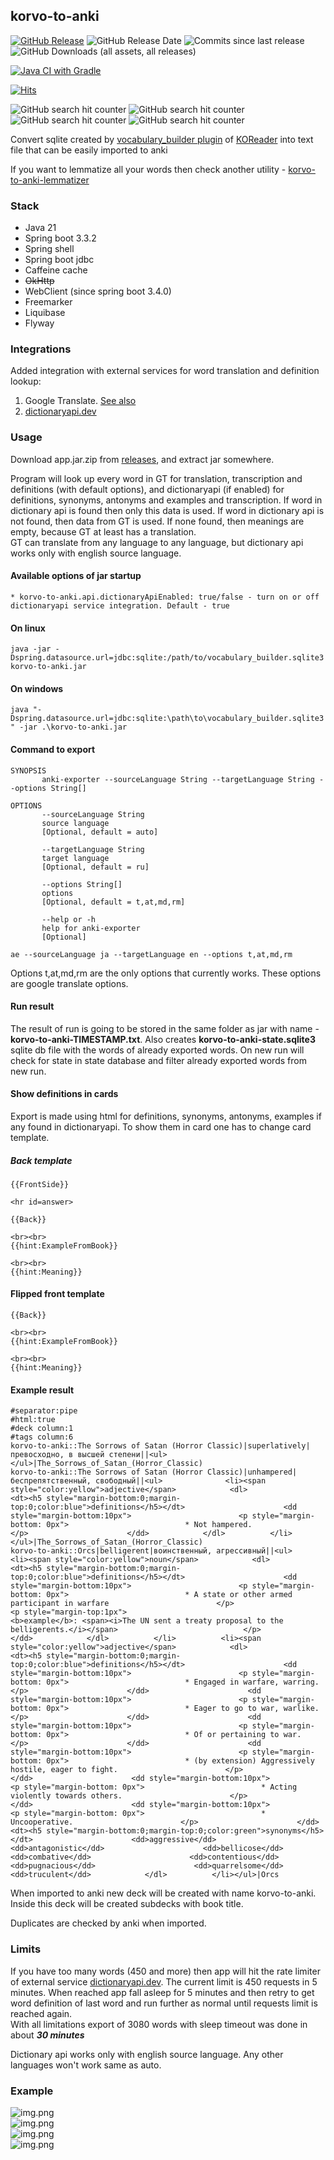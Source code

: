 ## korvo-to-anki

[![GitHub Release](https://img.shields.io/github/v/release/dankoy/korvo-to-anki)](https://github.com/Dankoy/korvo-to-anki/releases/latest)
![GitHub Release Date](https://img.shields.io/github/release-date/dankoy/korvo-to-anki)
![Commits since last release](https://img.shields.io/github/commits-since/Dankoy/korvo-to-anki/latest/main)
![GitHub Downloads (all assets, all releases)](https://img.shields.io/github/downloads/dankoy/korvo-to-anki/total)

[![Java CI with Gradle](https://github.com/Dankoy/korvo-to-anki/actions/workflows/gradle.yml/badge.svg?branch=main)](https://github.com/Dankoy/korvo-to-anki/actions/workflows/gradle.yml)

[![Hits](https://hits.seeyoufarm.com/api/count/incr/badge.svg?url=https%3A%2F%2Fgithub.com%2FDankoy%2Fkorvo-to-anki&count_bg=%2379C83D&title_bg=%23555555&icon=&icon_color=%23E7E7E7&title=hits&edge_flat=false)](https://hits.seeyoufarm.com)

![GitHub search hit counter](https://img.shields.io/github/search/dankoy/korvo-to-anki/korvo-to-anki)
![GitHub search hit counter](https://img.shields.io/github/search/dankoy/korvo-to-anki/anki)
![GitHub search hit counter](https://img.shields.io/github/search/dankoy/korvo-to-anki/koreader)
![GitHub search hit counter](https://img.shields.io/github/search/dankoy/korvo-to-anki/vocabulary)

Convert sqlite created
by [vocabulary_builder plugin](https://github.com/koreader/koreader/wiki/Vocabulary-builder)
of [KOReader](https://github.com/koreader/koreader) into text file that can be easily
imported to anki

If you want to lemmatize all your words then check another utility - [korvo-to-anki-lemmatizer](https://github.com/Dankoy/korvo-to-anki-lemmatizer)

### Stack

* Java 21
* Spring boot 3.3.2
* Spring shell
* Spring boot jdbc
* Caffeine cache
* ~~OkHttp~~
* WebClient (since spring boot 3.4.0)
* Freemarker
* Liquibase 
* Flyway

### Integrations

Added integration with external services for word translation and definition lookup:

1. Google Translate. [See also](https://koreader.rocks/doc/modules/ui.translator.html)
2. [dictionaryapi.dev](https://dictionaryapi.dev/)

### Usage

Download app.jar.zip from [releases](https://github.com/Dankoy/korvo-to-anki/releases), and extract jar somewhere.

Program will look up every word in GT for translation, transcription and definitions (with default
options), and dictionaryapi (if enabled) for definitions, synonyms, antonyms and examples and
transcription. If word in dictionary api is found then only this data is used. If word in dictionary
api is not found, then data from GT is used. If none found, then meanings are empty, because GT at
least has a translation.    
GT can translate from any language to any language, but dictionary api works only with english
source language.

#### Available options of jar startup

    * korvo-to-anki.api.dictionaryApiEnabled: true/false - turn on or off dictionaryapi service integration. Default - true

#### On linux

`java -jar -Dspring.datasource.url=jdbc:sqlite:/path/to/vocabulary_builder.sqlite3 korvo-to-anki.jar `

#### On windows

`java "-Dspring.datasource.url=jdbc:sqlite:\path\to\vocabulary_builder.sqlite3" -jar .\korvo-to-anki.jar`

#### Command to export

```text
SYNOPSIS
       anki-exporter --sourceLanguage String --targetLanguage String --options String[]

OPTIONS
       --sourceLanguage String
       source language
       [Optional, default = auto]

       --targetLanguage String
       target language
       [Optional, default = ru]

       --options String[]
       options
       [Optional, default = t,at,md,rm]

       --help or -h
       help for anki-exporter
       [Optional]
```

`ae --sourceLanguage ja --targetLanguage en --options t,at,md,rm`

Options t,at,md,rm are the only options that currently works. These options are google translate
options.

#### Run result

The result of run is going to be stored in the same folder as jar with name -
**korvo-to-anki-TIMESTAMP.txt**. Also creates **korvo-to-anki-state.sqlite3** sqlite db file with
the words of already exported words. On new run will check for state in state database and filter
already exported words from new run.

#### Show definitions in cards

Export is made using html for definitions, synonyms, antonyms, examples if any found in
dictionaryapi. To show them in card one has to change card template.

##### Back template

```text
{{FrontSide}}

<hr id=answer>

{{Back}}

<br><br>
{{hint:ExampleFromBook}}

<br><br>
{{hint:Meaning}}
```

#### Flipped front template

```text
{{Back}}

<br><br>
{{hint:ExampleFromBook}}

<br><br>
{{hint:Meaning}}
```

#### Example result

```text
#separator:pipe
#html:true
#deck column:1
#tags column:6
korvo-to-anki::The Sorrows of Satan (Horror Classic)|superlatively|превосходно, в высшей степени||<ul>    </ul>|The_Sorrows_of_Satan_(Horror_Classic)
korvo-to-anki::The Sorrows of Satan (Horror Classic)|unhampered|беспрепятственный, свободный||<ul>              <li><span style="color:yellow">adjective</span>            <dl>                  <dt><h5 style="margin-bottom:0;margin-top:0;color:blue">definitions</h5></dt>                      <dd style="margin-bottom:10px">                        <p style="margin-bottom: 0px">                          * Not hampered.                        </p>                      </dd>            </dl>          </li></ul>|The_Sorrows_of_Satan_(Horror_Classic)
korvo-to-anki::Orcs|belligerent|воинственный, агрессивный||<ul>              <li><span style="color:yellow">noun</span>            <dl>                  <dt><h5 style="margin-bottom:0;margin-top:0;color:blue">definitions</h5></dt>                      <dd style="margin-bottom:10px">                        <p style="margin-bottom: 0px">                          * A state or other armed participant in warfare                        </p>                            <p style="margin-top:1px">                              <b>example</b>: <span><i>The UN sent a treaty proposal to the belligerents.</i></span>                            </p>                      </dd>            </dl>          </li>          <li><span style="color:yellow">adjective</span>            <dl>                  <dt><h5 style="margin-bottom:0;margin-top:0;color:blue">definitions</h5></dt>                      <dd style="margin-bottom:10px">                        <p style="margin-bottom: 0px">                          * Engaged in warfare, warring.                        </p>                      </dd>                      <dd style="margin-bottom:10px">                        <p style="margin-bottom: 0px">                          * Eager to go to war, warlike.                        </p>                      </dd>                      <dd style="margin-bottom:10px">                        <p style="margin-bottom: 0px">                          * Of or pertaining to war.                        </p>                      </dd>                      <dd style="margin-bottom:10px">                        <p style="margin-bottom: 0px">                          * (by extension) Aggressively hostile, eager to fight.                        </p>                      </dd>                      <dd style="margin-bottom:10px">                        <p style="margin-bottom: 0px">                          * Acting violently towards others.                        </p>                      </dd>                      <dd style="margin-bottom:10px">                        <p style="margin-bottom: 0px">                          * Uncooperative.                        </p>                      </dd>                  <dt><h5 style="margin-bottom:0;margin-top:0;color:green">synonyms</h5></dt>                      <dd>aggressive</dd>                      <dd>antagonistic</dd>                      <dd>bellicose</dd>                      <dd>combative</dd>                      <dd>contentious</dd>                      <dd>pugnacious</dd>                      <dd>quarrelsome</dd>                      <dd>truculent</dd>            </dl>          </li></ul>|Orcs
```

When imported to anki new deck will be created with name korvo-to-anki. Inside this deck will be
created subdecks with book title.

Duplicates are checked by anki when imported.

### Limits

If you have too many words (450 and more) then app will hit the rate limiter of external
service [dictionaryapi.dev](https://dictionaryapi.dev/). The current limit is 450 requests in 5
minutes. When reached app fall asleep for 5 minutes and then retry to get word definition of last
word and run further as normal until requests limit is reached again.    
With all limitations export of 3080 words with sleep timeout was done in about _**30 minutes**_

Dictionary api works only with english source language. Any other languages won't work same as auto.

### Example

![img.png](screenshots/img.png)    
![img.png](screenshots/img2.png)   
![img.png](screenshots/img3.png)    
![img.png](screenshots/img4.png)
